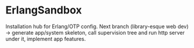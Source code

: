 # ErlangSandbox
Installation hub for Erlang/OTP config. Next branch (library-esque web dev) -> generate app/system skeleton, call supervision tree
and run http server under it, implement app features.
